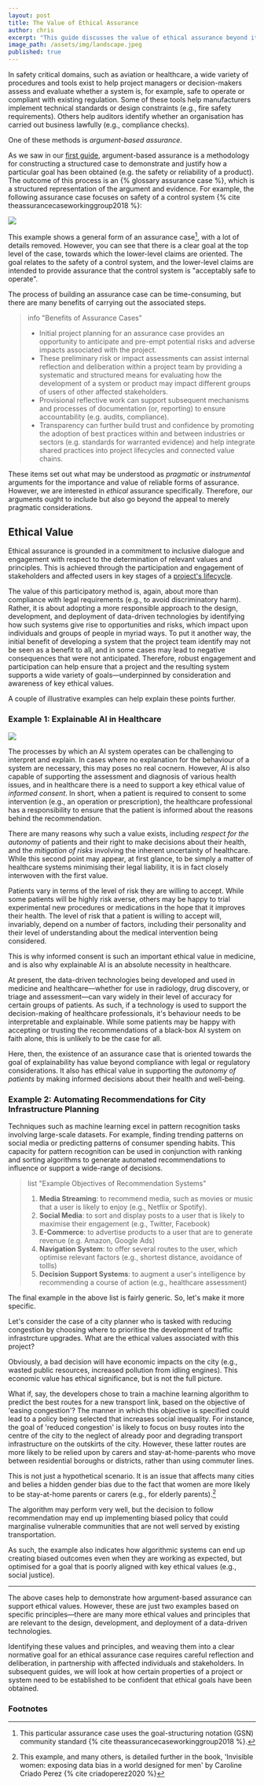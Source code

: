 ```yaml
---
layout: post
title: The Value of Ethical Assurance
author: chris
excerpt: "This guide discusses the value of ethical assurance beyond its pragmatic role in supporting governance and compliance, and offers a couple of case studies to help demonstrate its central claims."
image_path: /assets/img/landscape.jpeg
published: true
---
```


In safety critical domains, such as aviation or healthcare, a wide variety of procedures and tools exist to help project managers or decision-makers assess and evaluate whether a system is, for example, safe to operate or compliant with existing regulation.
Some of these tools help manufacturers implement technical standards or design constraints (e.g., fire safety requirements). Others help auditors identify whether an organisation has carried out business lawfully (e.g., compliance checks).

One of these methods is _argument-based assurance_.

As we saw in our [first guide](what-is-ethical-assurance.md), argument-based assurance is a methodology for constructing a structured case to demonstrate and justify how a particular goal has been obtained (e.g. the safety or reliability of a product).
The outcome of this process is an {% glossary assurance case %}, which is a structured representation of the argument and evidence.
For example, the following assurance case focuses on safety of a control system {% cite theassurancecaseworkinggroup2018 %}:

<img class="post-img" src="/assets/img/gsn.png" />

This example shows a general form of an assurance case[^gsn], with a lot of details removed.
However, you can see that there is a clear goal at the top level of the case, towards which the lower-level claims are oriented.
The goal relates to the safety of a control system, and the lower-level claims are intended to provide assurance that the control system is "acceptably safe to operate".

[^gsn]: This particular assurance case uses the goal-structuring notation (GSN) community standard {% cite theassurancecaseworkinggroup2018 %}.

The process of building an assurance case can be time-consuming, but there are many benefits of carrying out the associated steps.

> info "Benefits of Assurance Cases"
> - Initial project planning for an assurance case provides an opportunity to anticipate and pre-empt potential risks and adverse impacts associated with the project.
> - These preliminary risk or impact assessments can assist internal reflection and deliberation within a project team by providing a systematic and structured means for evaluating how the development of a system or product may impact different groups of users of other affected stakeholders.
> - Provisional reflective work can support subsequent mechanisms and processes of documentation (or, reporting) to ensure accountability (e.g. audits, compliance).
> - Transparency can further build trust and confidence by promoting the adoption of best practices within and between industries or sectors (e.g. standards for warranted evidence) and help integrate shared practices into project lifecycles and connected value chains.

These items set out what may be understood as _pragmatic_ or _instrumental_ arguments for the importance and value of reliable forms of assurance.
However, we are interested in _ethical_ assurance specifically.
Therefore, our arguments ought to include but also go beyond the appeal to merely pragmatic considerations.

## Ethical Value
Ethical assurance is grounded in a commitment to inclusive dialogue and engagement with respect to the determination of relevant values and principles.
This is achieved through the participation and engagement of stakeholders and affected users in key stages of a [project's lifecycle](the-project-lifecycle.md).

The value of this participatory method is, again, about more than compliance with legal requirements (e.g., to avoid discriminatory harm). 
Rather, it is about adopting a more responsible approach to the design, development, and deployment of data-driven technologies by identifying how such systems give rise to opportunities and risks, which impact upon individuals and groups of people in myriad ways.
To put it another way, the initial benefit of developing a system that the project team identify may not be seen as a benefit to all, and in some cases may lead to negative consequences that were not anticipated.
Therefore, robust engagement and participation can help ensure that a project and the resulting system supports a wide variety of goals—underpinned by consideration and awareness of key ethical values.

A couple of illustrative examples can help explain these points further.

### Example 1: Explainable AI in Healthcare

<img class="post-img" src="/assets/img/participatory-design.png" />

The processes by which an AI system operates can be challenging to interpret and explain.
In cases where no explanation for the behaviour of a system are necessary, this may poses no real cocnern. 
However, AI is also capable of supporting the assessment and diagnosis of various health issues, and in healthcare there is a need to support a key ethical value of *informed consent*.
In short, when a patient is required to consent to some intervention (e.g., an operation or prescription), the healthcare professional has a responsibility to ensure that the patient is informed about the reasons behind the recommendation.

There are many reasons why such a value exists, including *respect for the autonomy* of patients and their right to make decisions about their health, and the *mitigation of risks* involving the inherent uncertainty of healthcare. 
While this second point may appear, at first glance, to be simply a matter of healthcare systems minimising their legal liability, it is in fact closely interwoven with the first value.

Patients vary in terms of the level of risk they are willing to accept. 
While some patients will be highly risk averse, others may be happy to trial experimental new procedures or medications in the hope that it improves their health.
The level of risk that a patient is willing to accept will, invariably, depend on a number of factors, including their personality and their level of understanding about the medical intervention being considered.

This is why informed consent is such an important ethical value in medicine, and is also why explainable AI is an absolute necessity in healthcare.

At present, the data-driven technologies being developed and used in medicine and healthcare—whether for use in radiology, drug discovery, or triage and assessment—can vary widely in their level of accuracy for certain groups of patients.
As such, if a technology is used to support the decision-making of healthcare professionals, it's behaviour needs to be interpretable and explainable.
While some patients may be happy with accepting or trusting the recommendations of a black-box AI system on faith alone, this is unlikely to be the case for all.

Here, then, the existence of an assurance case that is oriented towards the goal of explainability has value beyond compliance with legal or regulatory considerations.
It also has ethical value in supporting the _autonomy of patients_ by making informed decisions about their health and well-being.

### Example 2: Automating Recommendations for City Infrastructure Planning
Techniques such as machine learning excel in pattern recognition tasks involving large-scale datasets. 
For example, finding trending patterns on social media or predicting patterns of consumer spending habits.
This capacity for pattern recognition can be used in conjunction with ranking and sorting algorithms to generate automated recommendations to influence or support a wide-range of decisions.

> list "Example Objectives of Recommendation Systems"
> 1. **Media Streaming**: to recommend media, such as movies or music that a user is likely to enjoy (e.g., Netflix or Spotify).
> 2. **Social Media**: to sort and display posts to a user that is likely to maximise their engagement (e.g., Twitter, Facebook)
> 3. **E-Commerce**: to advertise products to a user that are to generate revenue (e.g. Amazon, Google Ads)
> 4. **Navigation System**: to offer several routes to the user, which optimise relevant factors (e.g., shortest distance, avoidance of tollls)
> 5. **Decision Support Systems**: to augment a user's intelligence by recommending a course of action (e.g., healthcare assessment)

The final example in the above list is fairly generic.
So, let's make it more specific.

Let's consider the case of a city planner who is tasked with reducing congestion by choosing where to prioritise the development of traffic infrastrcture upgrades. What are the ethical values associated with this project?

Obviously, a bad decision will have economic impacts on the city (e.g., wasted public resources, increased pollution from idling engines). This economic value has ethical significance, but is not the full picture.

What if, say, the developers chose to train a machine learning algorithm to predict the best routes for a new transport link, based on the objective of 'easing congestion'?
The manner in which this objective is specified could lead to a policy being selected that increases social inequality.
For instance, the goal of 'reduced congestion' is likely to focus on busy routes into the centre of the city to the neglect of already poor and degrading transport infrastructure on the outskirts of the city. 
However, these latter routes are more likely to be relied upon by carers and stay-at-home-parents who move between residential boroughs or districts, rather than using commuter lines.

This is not just a hypothetical scenario.
It is an issue that affects many cities and belies a hidden gender bias due to the fact that women are more likely to be stay-at-home parents or carers (e.g., for elderly parents).[^hidden]
[^hidden]: This example, and many others, is detailed further in the book, 'Invisible women: exposing data bias in a world designed for men' by Caroline Criado Perez {% cite criadoperez2020 %}

The algorithm may perform very well, but the decision to follow recommendation may end up implementing biased policy that could marginalise vulnerable communities that are not well served by existing transportation.

As such, the example also indicates how algorithmic systems can end up creating biased outcomes even when they are working as expected, but optimised for a goal that is poorly aligned with key ethical values (e.g., social justice).

* * *

The above cases help to demonstrate how argument-based assurance can support ethical values. 
However, these are just two examples based on specific principles—there are many more ethical values and principles that are relevant to the design, development, and deployment of a data-driven technologies.

Identifying these values and principles, and weaving them into a clear normative goal for an ethical assurance case requires careful reflection and deliberation, in partnership with affected individuals and stakeholders. 
In subsequent guides, we will look at how certain properties of a project or system need to be established to be confident that ethical goals have been obtained.

<h3>Footnotes</h3>
